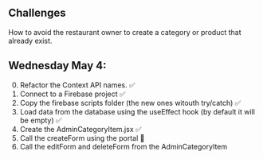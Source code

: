 ## Challenges

How to avoid the restaurant owner to create a category or product that already exist.

## Wednesday May 4:

0. Refactor the Context API names. ✅
1. Connect to a Firebase project ✅
2. Copy the firebase scripts folder (the new ones witouth try/catch) ✅
3. Load data from the database using the useEffect hook (by default it will be empty) ✅
4. Create the AdminCategoryItem.jsx ✅
5. Call the createForm using the portal 🔨
6. Call the editForm and deleteForm from the AdminCategoryItem
